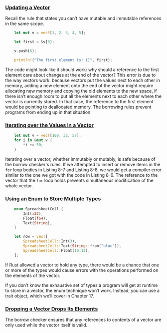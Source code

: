 ### [Updating a Vector](https://doc.rust-lang.org/book/ch08-01-vectors.html#updating-a-vector)

Recall the rule that states you can’t have mutable and immutable references in the same scope.

```rust
    let mut v = vec![1, 2, 3, 4, 5];

    let first = &v[0];

    v.push(6);

    println!("The first element is: {}", first);
```

The code might look like it should work: why should a reference to the first element care about changes at the end of the vector? This error is due to the way vectors work: because vectors put the values next to each other in memory, adding a new element onto the end of the vector might require allocating new memory and copying the old elements to the new space, if there isn’t enough room to put all the elements next to each other where the vector is currently stored. In that case, the reference to the first element would be pointing to deallocated memory. The borrowing rules prevent programs from ending up in that situation.

### [Iterating over the Values in a Vector](https://doc.rust-lang.org/book/ch08-01-vectors.html#iterating-over-the-values-in-a-vector)

```rust
    let mut v = vec![100, 32, 57];
    for i in &mut v {
        *i += 50;
    }
```

Iterating over a vector, whether immutably or mutably, is safe because of the borrow checker's rules. If we attempted to insert or remove items in the `for` loop bodies in Listing 8-7 and Listing 8-8, we would get a compiler error similar to the one we got with the code in Listing 8-6. The reference to the vector that the `for` loop holds prevents simultaneous modification of the whole vector.

### [Using an Enum to Store Multiple Types](https://doc.rust-lang.org/book/ch08-01-vectors.html#using-an-enum-to-store-multiple-types)

```rust
    enum SpreadsheetCell {
        Int(i32),
        Float(f64),
        Text(String),
    }

    let row = vec![
        SpreadsheetCell::Int(3),
        SpreadsheetCell::Text(String::from("blue")),
        SpreadsheetCell::Float(10.12),
    ];
```

If Rust allowed a vector to hold any type, there would be a chance that one or more of the types would cause errors with the operations performed on the elements of the vector.

If you don’t know the exhaustive set of types a program will get at runtime to store in a vector, the enum technique won’t work. Instead, you can use a trait object, which we’ll cover in Chapter 17.

### [Dropping a Vector Drops Its Elements](https://doc.rust-lang.org/book/ch08-01-vectors.html#dropping-a-vector-drops-its-elements)

The borrow checker ensures that any references to contents of a vector are only used while the vector itself is valid.